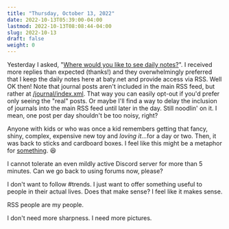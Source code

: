```yaml
---
title: "Thursday, October 13, 2022"
date: 2022-10-13T05:39:00-04:00
lastmod: 2022-10-13T08:08:44-04:00
slug: 2022-10-13
draft: false
weight: 0
---
```


Yesterday I asked, "[Where would you like to see daily notes?](https://baty.net/2022/where-would-you-like-to-see-daily-notes/)". I received more replies than expected (thanks!) and they overwhelmingly preferred that I keep the daily notes here at baty.net and provide access via RSS. Well OK then! Note that journal posts aren't included in the main RSS feed, but rather at [/journal/index.xml](https://baty.net/journal/index.xml). That way you can easily opt-out if you'd prefer only seeing the "real" posts. Or maybe I'll find a way to delay the inclusion of journals into the main RSS feed until later in the day. Still noodlin' on it. I mean, one post per day shouldn't be too noisy, right?

Anyone with kids or who was once a kid remembers getting that fancy, shiny, complex, expensive new toy and _loving it_&#x2026;for a day or two. Then, it was back to sticks and cardboard boxes. I feel like this might be a metaphor for [something](https://tana.inc). 😆

I cannot tolerate an even mildly active Discord server for more than 5 minutes. Can we go back to using forums now, please?

I don't want to follow #trends. I just want to offer something useful to people in their actual lives. Does that make sense? I feel like it makes sense.

RSS people are my people.

I don't need more sharpness. I need more pictures.


[//]: # "Exported with love from a post written in Org mode"
[//]: # "- https://github.com/kaushalmodi/ox-hugo"
